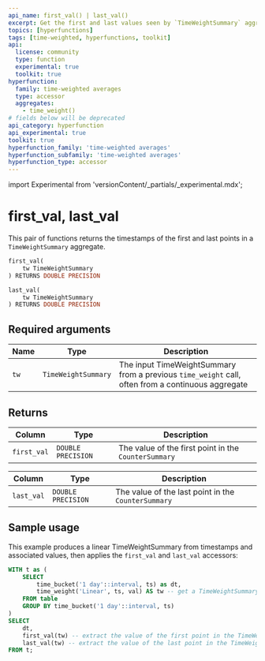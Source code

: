 ```yaml
---
api_name: first_val() | last_val()
excerpt: Get the first and last values seen by `TimeWeightSummary` aggregates
topics: [hyperfunctions]
tags: [time-weighted, hyperfunctions, toolkit]
api:
  license: community
  type: function
  experimental: true
  toolkit: true
hyperfunction:
  family: time-weighted averages
  type: accessor
  aggregates:
    - time_weight()
# fields below will be deprecated
api_category: hyperfunction
api_experimental: true
toolkit: true
hyperfunction_family: 'time-weighted averages'
hyperfunction_subfamily: 'time-weighted averages'
hyperfunction_type: accessor
---
```


import Experimental from 'versionContent/_partials/_experimental.mdx';

# first_val, last_val <tag type="toolkit" content="Toolkit" /><tag type="experimental-toolkit" content="Experimental" />

This pair of functions returns the timestamps of the first and last points in a `TimeWeightSummary` aggregate.

```sql
first_val(
    tw TimeWeightSummary
) RETURNS DOUBLE PRECISION
```

```sql
last_val(
    tw TimeWeightSummary
) RETURNS DOUBLE PRECISION
```

<Experimental />

## Required arguments

|Name| Type |Description|
|-|-|-|
|`tw`|`TimeWeightSummary`|The input TimeWeightSummary from a previous `time_weight` call, often from a continuous aggregate|

## Returns

|Column|Type|Description|
|-|-|-|
|`first_val`|`DOUBLE PRECISION`|The value of the first point in the `CounterSummary`|

|Column|Type|Description|
|-|-|-|
|`last_val`|`DOUBLE PRECISION`|The value of the last point in the `CounterSummary`|

## Sample usage

This example produces a linear TimeWeightSummary from timestamps and associated values, then applies the `first_val` and `last_val` accessors:

```sql
WITH t as (
    SELECT
        time_bucket('1 day'::interval, ts) as dt,
        time_weight('Linear', ts, val) AS tw -- get a TimeWeightSummary
    FROM table
    GROUP BY time_bucket('1 day'::interval, ts)
)
SELECT
    dt,
    first_val(tw) -- extract the value of the first point in the TimeWeightSummary
    last_val(tw) -- extract the value of the last point in the TimeWeightSummary
FROM t;
```
